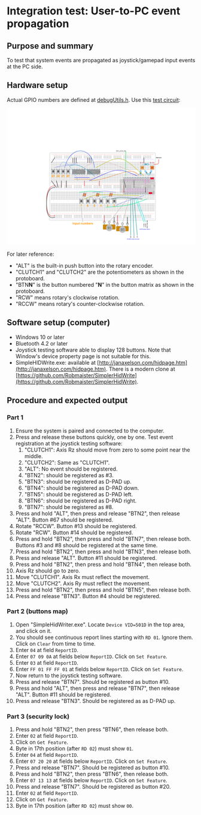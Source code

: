 # Integration test: User-to-PC event propagation

## Purpose and summary

To test that system events are propagated as joystick/gamepad input events at the PC side.

## Hardware setup

Actual GPIO numbers are defined at [debugUtils.h](./debugUtils.h).
Use this [test circuit](../../Protoboards/ESP32-WROOM-DevKitC-1.diy):

![Test circuit image](../../Protoboards/ProtoBoard-ESP32-Dekvit-C-1.png)

For later reference:

- "ALT" is the built-in push button into the rotary encoder.
- "CLUTCH1" and "CLUTCH2" are the potentiometers as shown in the protoboard.
- "BTN**N**" is the button numbered "**N**" in the button matrix as shown in the protoboard.
- "RCW" means rotary's clockwise rotation.
- "RCCW" means rotary's counter-clockwise rotation.

## Software setup (computer)

- Windows 10 or later
- Bluetooth 4.2 or later
- Joystick testing software able to display 128 buttons. Note that Window's device property page is not suitable for this.
- SimpleHIDWrite.exe: available at [http://janaxelson.com/hidpage.htm](http://janaxelson.com/hidpage.htm). There is a modern clone at [https://github.com/Robmaister/SimplerHidWrite](https://github.com/Robmaister/SimplerHidWrite).

## Procedure and expected output

### Part 1

1. Ensure the system is paired and connected to the computer.
2. Press and release these buttons quickly, one by one. Test event registration at the joystick testing software:
   1. "CLUTCH1": Axis Rz should move from zero to some point near the middle.
   2. "CLUTCH2": Same as "CLUTCH1".
   3. "ALT": No event should be registered.
   4. "BTN2": should be registered as #3.
   5. "BTN3": should be registered as D-PAD up.
   6. "BTN4": should be registered as D-PAD down.
   7. "BTN5": should be registered as D-PAD left.
   8. "BTN6": should be registered as D-PAD right.
   9. "BTN7": should be registered as #8.
3. Press and hold "ALT", then press and release "BTN2", then release "ALT". Button #67 should be registered.
4. Rotate "RCCW". Button #13 should be registered.
5. Rotate "RCW". Button #14 should be registered.
6. Press and hold "BTN2", then press and hold "BTN7", then release both. Buttons #3 and #8 should be registered at the same time.
7. Press and hold "BTN2", then press and hold "BTN3", then release both.
8. Press and release "ALT". Button #11 should be registered.
9. Press and hold "BTN2", then press and hold "BTN4", then release both.
10. Axis Rz should go to zero.
11. Move "CLUTCH1". Axis Rx must reflect the movement.
12. Move "CLUTCH2". Axis Ry must reflect the movement.
13. Press and hold "BTN2", then press and hold "BTN5", then release both.
14. Press and release "BTN3". Button #4 should be registered.

### Part 2 (buttons map)

1. Open "SimpleHidWriter.exe". Locate `Device VID=501D` in the top area, and click on it.
2. You should see continuous report lines starting with `RD 01`. Ignore them. Click on `Clear` from time to time.
3. Enter `04` at field `ReportID`.
4. Enter `07 09 0A` at fields below `ReportID`. Click on `Set Feature`.
5. Enter `03` at field `ReportID`.
6. Enter `FF 01 FF FF 01` at fields below `ReportID`. Click on `Set Feature`.
7. Now return to the joystick testing software.
8. Press and release "BTN7". Should be registered as button #10.
9. Press and hold "ALT", then press and release "BTN7", then release "ALT". Button #11 should be registered.
10. Press and release "BTN3". Should be registered as as D-PAD up.

### Part 3 (security lock)

1. Press and hold "BTN2", then press "BTN6", then release both.
2. Enter `02` at field `ReportID`.
3. Click on `Get Feature`.
4. Byte in 17th position (after `RD 02`) must show `01`.
5. Enter `04` at field `ReportID`.
6. Enter `07 20 20` at fields below `ReportID`. Click on `Set Feature`.
7. Press and release "BTN7". Should be registered as button #10.
8. Press and hold "BTN2", then press "BTN6", then release both.
9. Enter `07 13 13` at fields below `ReportID`. Click on `Set Feature`.
10. Press and release "BTN7". Should be registered as button #20.
11. Enter `02` at field `ReportID`.
12. Click on `Get Feature`.
13. Byte in 17th position (after `RD 02`) must show `00`.
